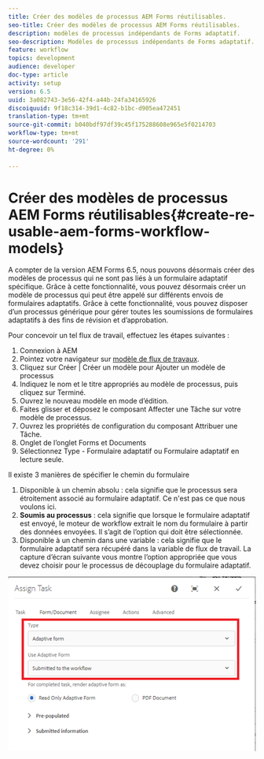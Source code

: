 ```yaml
---
title: Créer des modèles de processus AEM Forms réutilisables.
seo-title: Créer des modèles de processus AEM Forms réutilisables.
description: modèles de processus indépendants de Forms adaptatif.
seo-description: Modèles de processus indépendants de Forms adaptatif.
feature: workflow
topics: development
audience: developer
doc-type: article
activity: setup
version: 6.5
uuid: 3a082743-3e56-42f4-a44b-24fa34165926
discoiquuid: 9f18c314-39d1-4c82-b1bc-d905ea472451
translation-type: tm+mt
source-git-commit: b040bdf97df39c45f175288608e965e5f0214703
workflow-type: tm+mt
source-wordcount: '291'
ht-degree: 0%

---
```



# Créer des modèles de processus AEM Forms réutilisables{#create-re-usable-aem-forms-workflow-models}

A compter de la version AEM Forms 6.5, nous pouvons désormais créer des modèles de processus qui ne sont pas liés à un formulaire adaptatif spécifique. Grâce à cette fonctionnalité, vous pouvez désormais créer un modèle de processus qui peut être appelé sur différents envois de formulaires adaptatifs. Grâce à cette fonctionnalité, vous pouvez disposer d’un processus générique pour gérer toutes les soumissions de formulaires adaptatifs à des fins de révision et d’approbation.

Pour concevoir un tel flux de travail, effectuez les étapes suivantes :

1. Connexion à AEM
1. Pointez votre navigateur sur [modèle de flux de travaux](http://localhost:4502/libs/cq/workflow/admin/console/content/models.html).
1. Cliquez sur Créer | Créer un modèle pour Ajouter un modèle de processus
1. Indiquez le nom et le titre appropriés au modèle de processus, puis cliquez sur Terminé.
1. Ouvrez le nouveau modèle en mode d’édition.
1. Faites glisser et déposez le composant Affecter une Tâche sur votre modèle de processus.
1. Ouvrez les propriétés de configuration du composant Attribuer une Tâche.
1. Onglet de l’onglet Forms et Documents
1. Sélectionnez Type - Formulaire adaptatif ou Formulaire adaptatif en lecture seule.

Il existe 3 manières de spécifier le chemin du formulaire

1. Disponible à un chemin absolu : cela signifie que le processus sera étroitement associé au formulaire adaptatif. Ce n&#39;est pas ce que nous voulons ici.
1. **Soumis au processus**  : cela signifie que lorsque le formulaire adaptatif est envoyé, le moteur de workflow extrait le nom du formulaire à partir des données envoyées. Il s’agit de l’option qui doit être sélectionnée.
1. Disponible à un chemin dans une variable : cela signifie que le formulaire adaptatif sera récupéré dans la variable de flux de travail.
La capture d’écran suivante vous montre l’option appropriée que vous devez choisir pour le processus de découplage du formulaire adaptatif.

![workflow, modèle](assets/workflomodel.PNG)